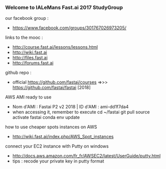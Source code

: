 ### Welcome to IALeMans Fast.ai 2017 StudyGroup

our facebook group : 
* https://www.facebook.com/groups/301767026973205/

links to the mooc :
* http://course.fast.ai/lessons/lessons.html
* http://wiki.fast.ai 
* http://files.fast.ai
* http://forums.fast.ai

github repo :
* official https://github.com/fastai/courses =>>> https://github.com/fastai/fastai [2018]

AWS AMI ready to use
* Nom d'AMI : Fastai P2 v2 2018 | ID d'AMI : ami-dd1f7da4
* when accessing it, remember to execute
cd ~/fastai
git pull
source activate fastai
conda env update


how to use cheaper spots instances on AWS
* http://wiki.fast.ai/index.php/AWS_Spot_instances

connect your EC2 instance with Putty on windows
* http://docs.aws.amazon.com/fr_fr/AWSEC2/latest/UserGuide/putty.html
* tips : recode your private key in putty format
